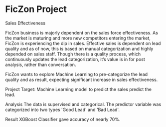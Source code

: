 # FicZon Project
Sales Effectiveness

FicZon business is majorly dependent on the sales force effectiveness. As the market is maturing and more new competitors entering the market, FicZon is experiencing the dip in sales. Effective sales is dependent on lead quality and as of now, this is based on manual categorization and highly depended on sales staff. Though there is a quality process, which continuously updates the lead categorization, it’s value is in for post analysis, rather than conversation.

FicZon wants to explore Machine Learning to pre-categorize the lead quality and as result, expecting significant increase in sales effectiveness.

Project Target:
Machine Learning model to predict the sales predict the lead.

Analysis
The data is supervised and categorical.
The predictor variable was categorized into two types 'Good Lead' and 'Bad Lead'.

Result
XGBoost Classifier gave accuracy of nearly 70%.
